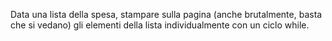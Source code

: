 Data una lista della spesa, stampare sulla pagina (anche brutalmente, basta che si vedano) gli elementi della lista individualmente con un ciclo while.